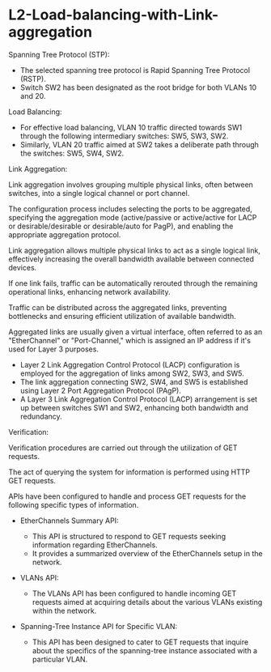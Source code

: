 # L2-Load-balancing-with-Link-aggregation

Spanning Tree Protocol (STP):

- The selected spanning tree protocol is Rapid Spanning Tree Protocol (RSTP).
- Switch SW2 has been designated as the root bridge for both VLANs 10 and 20.

Load Balancing:

- For effective load balancing, VLAN 10 traffic directed towards SW1 through the following intermediary switches: SW5, SW3, SW2.
- Similarly, VLAN 20 traffic aimed at SW2 takes a deliberate path through the switches: SW5, SW4, SW2.



Link Aggregation:

Link aggregation involves grouping multiple physical links, often between switches, into a single logical channel or port channel.

The configuration process includes selecting the ports to be aggregated, specifying the aggregation mode (active/passive or active/active for LACP or desirable/desirable or desirable/auto for PagP), and enabling the appropriate aggregation protocol.

Link aggregation allows multiple physical links to act as a single logical link, effectively increasing the overall bandwidth available between connected devices.

If one link fails, traffic can be automatically rerouted through the remaining operational links, enhancing network availability.

Traffic can be distributed across the aggregated links, preventing bottlenecks and ensuring efficient utilization of available bandwidth.

Aggregated links are usually given a virtual interface, often referred to as an "EtherChannel" or "Port-Channel," which is assigned an IP address if it's used for Layer 3 purposes.


- Layer 2 Link Aggregation Control Protocol (LACP) configuration is employed for the aggregation of links among SW2, SW3, and SW5.
- The link aggregation connecting SW2, SW4, and SW5 is established using Layer 2 Port Aggregation Protocol (PAgP).
- A Layer 3 Link Aggregation Control Protocol (LACP) arrangement is set up between switches SW1 and SW2, enhancing both bandwidth and redundancy.




Verification:

Verification procedures are carried out through the utilization of GET requests.

The act of querying the system for information is performed using HTTP GET requests.

APIs have been configured to handle and process GET requests for  the following specific types of information.
- EtherChannels Summary API:
   - This API is structured to respond to GET requests seeking information regarding EtherChannels. 
   - It provides a summarized overview of the EtherChannels setup in the network.

- VLANs API:
   - The VLANs API has been configured to handle incoming GET requests aimed at acquiring details about the various VLANs existing within the network.

- Spanning-Tree Instance API for Specific VLAN:
   - This API has been designed to cater to GET requests that inquire about the specifics of the  spanning-tree instance associated with a particular VLAN. 

